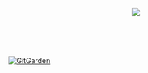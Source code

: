 
<p align="center">
  <a href="https://solved.ac/red426">
    <img src="http://mazassumnida.wtf/api/v2/generate_badge?boj=red426">
  </a>
</p>

<br><br><br>

[![GitGarden](https://gitgarden.marshallku.dev/?user_name=reed426)](https://github.com/marshallku/gitgarden)
